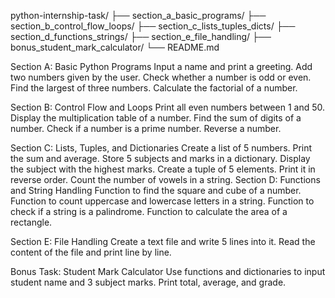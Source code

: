 python-internship-task/
├── section_a_basic_programs/
├── section_b_control_flow_loops/
├── section_c_lists_tuples_dicts/
├── section_d_functions_strings/
├── section_e_file_handling/
├── bonus_student_mark_calculator/
└── README.md


Section A: Basic Python Programs
Input a name and print a greeting.
Add two numbers given by the user.
Check whether a number is odd or even.
Find the largest of three numbers.
Calculate the factorial of a number.

 Section B: Control Flow and Loops
Print all even numbers between 1 and 50.
Display the multiplication table of a number.
Find the sum of digits of a number.
Check if a number is a prime number.
Reverse a number.

Section C: Lists, Tuples, and Dictionaries
Create a list of 5 numbers. Print the sum and average.
Store 5 subjects and marks in a dictionary. Display the subject with the highest marks.
Create a tuple of 5 elements. Print it in reverse order.
Count the number of vowels in a string.
Section D: Functions and String Handling
Function to find the square and cube of a number.
Function to count uppercase and lowercase letters in a string.
Function to check if a string is a palindrome.
Function to calculate the area of a rectangle.

Section E: File Handling
Create a text file and write 5 lines into it.
Read the content of the file and print line by line.

Bonus Task: Student Mark Calculator
Use functions and dictionaries to input student name and 3 subject marks.
Print total, average, and grade.
